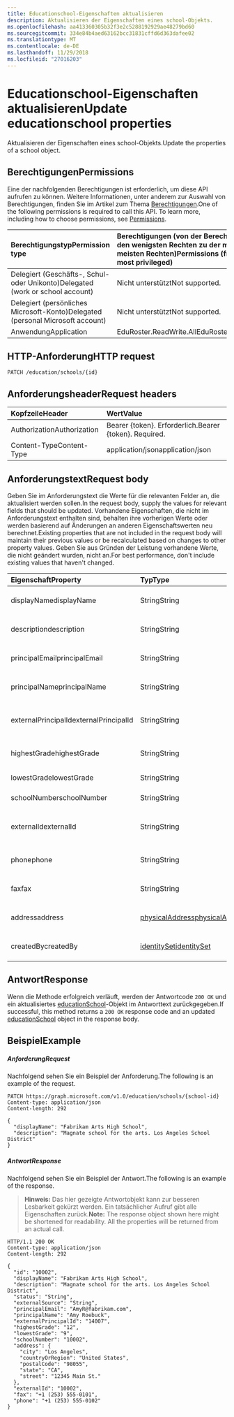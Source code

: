 ```yaml
---
title: Educationschool-Eigenschaften aktualisieren
description: Aktualisieren der Eigenschaften eines school-Objekts.
ms.openlocfilehash: aa413360305b32f3e2c5288192929ae48279bd60
ms.sourcegitcommit: 334e84b4aed63162bcc31831cffd6d363dafee02
ms.translationtype: MT
ms.contentlocale: de-DE
ms.lasthandoff: 11/29/2018
ms.locfileid: "27016203"
---
```

# <a name="update-educationschool-properties"></a><span data-ttu-id="ca2e6-103">Educationschool-Eigenschaften aktualisieren</span><span class="sxs-lookup"><span data-stu-id="ca2e6-103">Update educationschool properties</span></span>

<span data-ttu-id="ca2e6-104">Aktualisieren der Eigenschaften eines school-Objekts.</span><span class="sxs-lookup"><span data-stu-id="ca2e6-104">Update the properties of a school object.</span></span>

## <a name="permissions"></a><span data-ttu-id="ca2e6-105">Berechtigungen</span><span class="sxs-lookup"><span data-stu-id="ca2e6-105">Permissions</span></span>
<span data-ttu-id="ca2e6-p101">Eine der nachfolgenden Berechtigungen ist erforderlich, um diese API aufrufen zu können. Weitere Informationen, unter anderem zur Auswahl von Berechtigungen, finden Sie im Artikel zum Thema [Berechtigungen](/graph/permissions-reference).</span><span class="sxs-lookup"><span data-stu-id="ca2e6-p101">One of the following permissions is required to call this API. To learn more, including how to choose permissions, see [Permissions](/graph/permissions-reference).</span></span>

|<span data-ttu-id="ca2e6-108">Berechtigungstyp</span><span class="sxs-lookup"><span data-stu-id="ca2e6-108">Permission type</span></span>      | <span data-ttu-id="ca2e6-109">Berechtigungen (von der Berechtigung mit den wenigsten Rechten zu der mit den meisten Rechten)</span><span class="sxs-lookup"><span data-stu-id="ca2e6-109">Permissions (from least to most privileged)</span></span>              |
|:--------------------|:---------------------------------------------------------|
|<span data-ttu-id="ca2e6-110">Delegiert (Geschäfts-, Schul- oder Unikonto)</span><span class="sxs-lookup"><span data-stu-id="ca2e6-110">Delegated (work or school account)</span></span> |  <span data-ttu-id="ca2e6-111">Nicht unterstützt</span><span class="sxs-lookup"><span data-stu-id="ca2e6-111">Not supported.</span></span>  |
|<span data-ttu-id="ca2e6-112">Delegiert (persönliches Microsoft-Konto)</span><span class="sxs-lookup"><span data-stu-id="ca2e6-112">Delegated (personal Microsoft account)</span></span> |  <span data-ttu-id="ca2e6-113">Nicht unterstützt</span><span class="sxs-lookup"><span data-stu-id="ca2e6-113">Not supported.</span></span>  |
|<span data-ttu-id="ca2e6-114">Anwendung</span><span class="sxs-lookup"><span data-stu-id="ca2e6-114">Application</span></span> | <span data-ttu-id="ca2e6-115">EduRoster.ReadWrite.All</span><span class="sxs-lookup"><span data-stu-id="ca2e6-115">EduRoster.ReadWrite.All</span></span> |

## <a name="http-request"></a><span data-ttu-id="ca2e6-116">HTTP-Anforderung</span><span class="sxs-lookup"><span data-stu-id="ca2e6-116">HTTP request</span></span>
<!-- { "blockType": "ignored" } -->
```http
PATCH /education/schools/{id}
```
## <a name="request-headers"></a><span data-ttu-id="ca2e6-117">Anforderungsheader</span><span class="sxs-lookup"><span data-stu-id="ca2e6-117">Request headers</span></span>
| <span data-ttu-id="ca2e6-118">Kopfzeile</span><span class="sxs-lookup"><span data-stu-id="ca2e6-118">Header</span></span>       | <span data-ttu-id="ca2e6-119">Wert</span><span class="sxs-lookup"><span data-stu-id="ca2e6-119">Value</span></span> |
|:---------------|:--------|
| <span data-ttu-id="ca2e6-120">Authorization</span><span class="sxs-lookup"><span data-stu-id="ca2e6-120">Authorization</span></span>  | <span data-ttu-id="ca2e6-p102">Bearer {token}. Erforderlich.</span><span class="sxs-lookup"><span data-stu-id="ca2e6-p102">Bearer {token}. Required.</span></span>  |
| <span data-ttu-id="ca2e6-123">Content-Type</span><span class="sxs-lookup"><span data-stu-id="ca2e6-123">Content-Type</span></span>  | <span data-ttu-id="ca2e6-124">application/json</span><span class="sxs-lookup"><span data-stu-id="ca2e6-124">application/json</span></span>  |

## <a name="request-body"></a><span data-ttu-id="ca2e6-125">Anforderungstext</span><span class="sxs-lookup"><span data-stu-id="ca2e6-125">Request body</span></span>
<span data-ttu-id="ca2e6-126">Geben Sie im Anforderungstext die Werte für die relevanten Felder an, die aktualisiert werden sollen.</span><span class="sxs-lookup"><span data-stu-id="ca2e6-126">In the request body, supply the values for relevant fields that should be updated.</span></span> <span data-ttu-id="ca2e6-127">Vorhandene Eigenschaften, die nicht im Anforderungstext enthalten sind, behalten ihre vorherigen Werte oder werden basierend auf Änderungen an anderen Eigenschaftswerten neu berechnet.</span><span class="sxs-lookup"><span data-stu-id="ca2e6-127">Existing properties that are not included in the request body will maintain their previous values or be recalculated based on changes to other property values.</span></span> <span data-ttu-id="ca2e6-128">Geben Sie aus Gründen der Leistung vorhandene Werte, die nicht geändert wurden, nicht an.</span><span class="sxs-lookup"><span data-stu-id="ca2e6-128">For best performance, don't include existing values that haven't changed.</span></span>

| <span data-ttu-id="ca2e6-129">Eigenschaft</span><span class="sxs-lookup"><span data-stu-id="ca2e6-129">Property</span></span>     | <span data-ttu-id="ca2e6-130">Typ</span><span class="sxs-lookup"><span data-stu-id="ca2e6-130">Type</span></span>   |<span data-ttu-id="ca2e6-131">Beschreibung</span><span class="sxs-lookup"><span data-stu-id="ca2e6-131">Description</span></span>|
|:---------------|:--------|:----------|
|<span data-ttu-id="ca2e6-132">displayName</span><span class="sxs-lookup"><span data-stu-id="ca2e6-132">displayName</span></span>| <span data-ttu-id="ca2e6-133">String</span><span class="sxs-lookup"><span data-stu-id="ca2e6-133">String</span></span>| <span data-ttu-id="ca2e6-134">Anzeigename der Schule</span><span class="sxs-lookup"><span data-stu-id="ca2e6-134">Display name of the school</span></span>| 
|<span data-ttu-id="ca2e6-135">description</span><span class="sxs-lookup"><span data-stu-id="ca2e6-135">description</span></span>| <span data-ttu-id="ca2e6-136">String</span><span class="sxs-lookup"><span data-stu-id="ca2e6-136">String</span></span> | <span data-ttu-id="ca2e6-137">Beschreibung der Schule</span><span class="sxs-lookup"><span data-stu-id="ca2e6-137">Description of the school</span></span>| 
|<span data-ttu-id="ca2e6-138">principalEmail</span><span class="sxs-lookup"><span data-stu-id="ca2e6-138">principalEmail</span></span>| <span data-ttu-id="ca2e6-139">String</span><span class="sxs-lookup"><span data-stu-id="ca2e6-139">String</span></span>| <span data-ttu-id="ca2e6-140">Die E-Mail-Adresse des Prinzipals</span><span class="sxs-lookup"><span data-stu-id="ca2e6-140">Email address of the principal</span></span>|
|<span data-ttu-id="ca2e6-141">principalName</span><span class="sxs-lookup"><span data-stu-id="ca2e6-141">principalName</span></span>| <span data-ttu-id="ca2e6-142">String</span><span class="sxs-lookup"><span data-stu-id="ca2e6-142">String</span></span> | <span data-ttu-id="ca2e6-143">Der Name des Prinzipals</span><span class="sxs-lookup"><span data-stu-id="ca2e6-143">Name of the principal</span></span>|
|<span data-ttu-id="ca2e6-144">externalPrincipalId</span><span class="sxs-lookup"><span data-stu-id="ca2e6-144">externalPrincipalId</span></span>| <span data-ttu-id="ca2e6-145">String</span><span class="sxs-lookup"><span data-stu-id="ca2e6-145">String</span></span> | <span data-ttu-id="ca2e6-146">Die ID des Prinzipals im Synchronisierungssystem</span><span class="sxs-lookup"><span data-stu-id="ca2e6-146">Id of principal in syncing system.</span></span> |
|<span data-ttu-id="ca2e6-147">highestGrade</span><span class="sxs-lookup"><span data-stu-id="ca2e6-147">highestGrade</span></span>|<span data-ttu-id="ca2e6-148">String</span><span class="sxs-lookup"><span data-stu-id="ca2e6-148">String</span></span>| <span data-ttu-id="ca2e6-149">Höchste unterrichtete Klasse</span><span class="sxs-lookup"><span data-stu-id="ca2e6-149">Highest grade taught.</span></span> |
|<span data-ttu-id="ca2e6-150">lowestGrade</span><span class="sxs-lookup"><span data-stu-id="ca2e6-150">lowestGrade</span></span>|<span data-ttu-id="ca2e6-151">String</span><span class="sxs-lookup"><span data-stu-id="ca2e6-151">String</span></span>| <span data-ttu-id="ca2e6-152">Niedrigste unterrichtete Klasse</span><span class="sxs-lookup"><span data-stu-id="ca2e6-152">Lowest grade taught.</span></span> |
|<span data-ttu-id="ca2e6-153">schoolNumber</span><span class="sxs-lookup"><span data-stu-id="ca2e6-153">schoolNumber</span></span>|<span data-ttu-id="ca2e6-154">String</span><span class="sxs-lookup"><span data-stu-id="ca2e6-154">String</span></span>| <span data-ttu-id="ca2e6-155">Schulnummer</span><span class="sxs-lookup"><span data-stu-id="ca2e6-155">School Number.</span></span>|
|<span data-ttu-id="ca2e6-156">externalId</span><span class="sxs-lookup"><span data-stu-id="ca2e6-156">externalId</span></span>|<span data-ttu-id="ca2e6-157">String</span><span class="sxs-lookup"><span data-stu-id="ca2e6-157">String</span></span>| <span data-ttu-id="ca2e6-158">Die ID der Schule im Synchronisierungssystem</span><span class="sxs-lookup"><span data-stu-id="ca2e6-158">Id of school in syncing system.</span></span> |
|<span data-ttu-id="ca2e6-159">phone</span><span class="sxs-lookup"><span data-stu-id="ca2e6-159">phone</span></span>|<span data-ttu-id="ca2e6-160">String</span><span class="sxs-lookup"><span data-stu-id="ca2e6-160">String</span></span>| <span data-ttu-id="ca2e6-161">Die Telefonnummer der Schule</span><span class="sxs-lookup"><span data-stu-id="ca2e6-161">Phone number of school.</span></span> |
|<span data-ttu-id="ca2e6-162">fax</span><span class="sxs-lookup"><span data-stu-id="ca2e6-162">fax</span></span>|<span data-ttu-id="ca2e6-163">String</span><span class="sxs-lookup"><span data-stu-id="ca2e6-163">String</span></span>| <span data-ttu-id="ca2e6-164">Die Faxnummer der Schule</span><span class="sxs-lookup"><span data-stu-id="ca2e6-164">Fax number of school.</span></span> |
|<span data-ttu-id="ca2e6-165">address</span><span class="sxs-lookup"><span data-stu-id="ca2e6-165">address</span></span>|[<span data-ttu-id="ca2e6-166">physicalAddress</span><span class="sxs-lookup"><span data-stu-id="ca2e6-166">physicalAddress</span></span>](../resources/physicaladdress.md)| <span data-ttu-id="ca2e6-167">Die Adresse der Schule</span><span class="sxs-lookup"><span data-stu-id="ca2e6-167">Address of the School.</span></span>|
|<span data-ttu-id="ca2e6-168">createdBy</span><span class="sxs-lookup"><span data-stu-id="ca2e6-168">createdBy</span></span>|[<span data-ttu-id="ca2e6-169">identitySet</span><span class="sxs-lookup"><span data-stu-id="ca2e6-169">identitySet</span></span>](../resources/identityset.md)|<span data-ttu-id="ca2e6-170">Entität, die Schule erstellt hat.</span><span class="sxs-lookup"><span data-stu-id="ca2e6-170">Entity who created the school.</span></span>|

## <a name="response"></a><span data-ttu-id="ca2e6-171">Antwort</span><span class="sxs-lookup"><span data-stu-id="ca2e6-171">Response</span></span>
<span data-ttu-id="ca2e6-172">Wenn die Methode erfolgreich verläuft, werden der Antwortcode `200 OK` und ein aktualisiertes [educationSchool](../resources/educationschool.md)-Objekt im Antworttext zurückgegeben.</span><span class="sxs-lookup"><span data-stu-id="ca2e6-172">If successful, this method returns a `200 OK` response code and an updated [educationSchool](../resources/educationschool.md) object in the response body.</span></span>
## <a name="example"></a><span data-ttu-id="ca2e6-173">Beispiel</span><span class="sxs-lookup"><span data-stu-id="ca2e6-173">Example</span></span>
##### <a name="request"></a><span data-ttu-id="ca2e6-174">Anforderung</span><span class="sxs-lookup"><span data-stu-id="ca2e6-174">Request</span></span>
<span data-ttu-id="ca2e6-175">Nachfolgend sehen Sie ein Beispiel der Anforderung.</span><span class="sxs-lookup"><span data-stu-id="ca2e6-175">The following is an example of the request.</span></span>
<!-- {
  "blockType": "request",
  "name": "update_educationschool"
}-->
```http
PATCH https://graph.microsoft.com/v1.0/education/schools/{school-id}
Content-type: application/json
Content-length: 292

{
  "displayName": "Fabrikam Arts High School",
  "description": "Magnate school for the arts. Los Angeles School District"
}
```
##### <a name="response"></a><span data-ttu-id="ca2e6-176">Antwort</span><span class="sxs-lookup"><span data-stu-id="ca2e6-176">Response</span></span>
<span data-ttu-id="ca2e6-177">Nachfolgend sehen Sie ein Beispiel der Antwort.</span><span class="sxs-lookup"><span data-stu-id="ca2e6-177">The following is an example of the response.</span></span> 

><span data-ttu-id="ca2e6-p104">**Hinweis:** Das hier gezeigte Antwortobjekt kann zur besseren Lesbarkeit gekürzt werden. Ein tatsächlicher Aufruf gibt alle Eigenschaften zurück.</span><span class="sxs-lookup"><span data-stu-id="ca2e6-p104">**Note:** The response object shown here might be shortened for readability. All the properties will be returned from an actual call.</span></span>

<!-- {
  "blockType": "response",
  "truncated": true,
  "@odata.type": "microsoft.graph.educationSchool"
} -->
```http
HTTP/1.1 200 OK
Content-type: application/json
Content-length: 292

{
  "id": "10002",
  "displayName": "Fabrikam Arts High School",
  "description": "Magnate school for the arts. Los Angeles School District",
  "status": "String",
  "externalSource": "String",
  "principalEmail": "AmyR@fabrikam.com",
  "principalName": "Amy Roebuck",
  "externalPrincipalId": "14007",
  "highestGrade": "12",
  "lowestGrade": "9",
  "schoolNumber": "10002",
  "address": {
    "city": "Los Angeles",
    "countryOrRegion": "United States",
    "postalCode": "98055",
    "state": "CA",
    "street": "12345 Main St."
  },
  "externalId": "10002",
  "fax": "+1 (253) 555-0101",
  "phone": "+1 (253) 555-0102"
}
```

<!-- uuid: 8fcb5dbc-d5aa-4681-8e31-b001d5168d79
2015-10-25 14:57:30 UTC -->
<!-- {
  "type": "#page.annotation",
  "description": "Update educationschool",
  "keywords": "",
  "section": "documentation",
  "tocPath": ""
}-->
